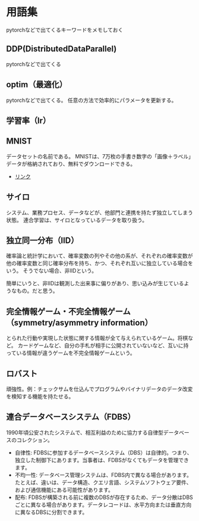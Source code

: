 # 用語集

pytorchなどで出てくるキーワードをメモしておく

## DDP(DistributedDataParallel)

pytorchなどで出てくる

## optim（最適化）

pytorchなどで出てくる。
任意の方法で効率的にパラメータを更新する。

## 学習率（lr）

## MNIST

データセットの名前である。
MNISTは、7万枚の手書き数字の「画像＋ラベル」データが格納されており、無料でダウンロードできる。

- [リンク](http://yann.lecun.com/exdb/mnist/)

## サイロ

システム、業務プロセス、データなどが、他部門と連携を持たず独立してしまう状態。
連合学習は、サイロとなっているデータを取り扱う。



## 独立同一分布（IID）

確率論と統計学において、確率変数の列やその他の系が、それぞれの確率変数が他の確率変数と同じ確率分布を持ち、かつ、それぞれ互いに独立している場合をいう。
そうでない場合、非IIDという。

簡単にいうと、非IIDは観測した出来事に偏りがあり、思い込みが生じているようなもの。だと思う。

## 完全情報ゲーム・不完全情報ゲーム（symmetry/asymmetry information）

とられた行動や実現した状態に関する情報が全て与えられているゲーム。将棋など。
カードゲームなど、自分の手札が相手に公開されていないなど、互いに持っている情報が違うゲームを不完全情報ゲームという。

## ロバスト

頑強性。例：チェックサムを仕込んでプログラムやバイナリデータのデータ改変を検知する機能を持たせる。

## 連合データベースシステム（FDBS）

1990年頃公安されたシステムで、相互利益のために協力する⾃律型データベースのコレクション。

- ⾃律性: FDBSに参加するデータベースシステム（DBS）は⾃律的。つまり、独立した制御下にあります。当事者は、FDBSがなくてもデータを管理できます。
- 不均⼀性: データベース管理システムは、FDBS内で異なる場合があります。たとえば、違いは、データ構造、クエリ⾔語、システムソフトウェア要件、および通信機能にある可能性があります。
- 配布: FDBSが構築される前に複数のDBSが存在するため、データ分散はDBSごとに異なる場合があります。データレコードは、⽔平⽅向または垂直⽅向に異なるDBSに分割できます。
